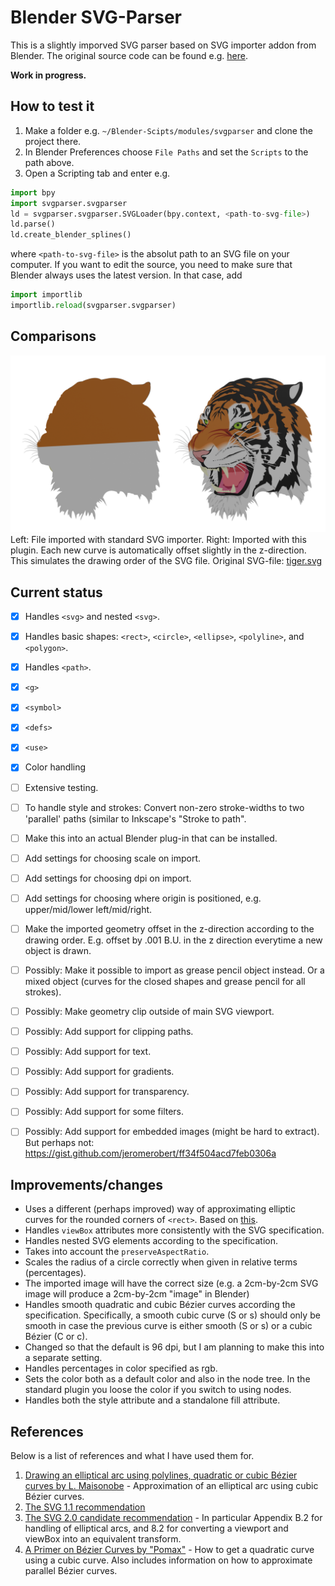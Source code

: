 # Blender SVG-Parser

This is a slightly imporved SVG parser based on SVG importer addon from Blender.
The original source code can be found e.g. [here](https://github.com/sobotka/blender-addons/tree/master/io_curve_svg). 

**Work in progress.** 

## How to test it
1. Make a folder e.g. `~/Blender-Scipts/modules/svgparser` and clone the project there.
2. In Blender Preferences choose `File Paths` and set the `Scripts` to the path above.
3. Open a Scripting tab and enter e.g.
```python
import bpy
import svgparser.svgparser 
ld = svgparser.svgparser.SVGLoader(bpy.context, <path-to-svg-file>)
ld.parse()
ld.create_blender_splines()
```
where `<path-to-svg-file>` is the absolut path to an SVG file on your computer. 
If you want to edit the source, you need to make sure that Blender always uses 
the latest version. In that case, add
```python
import importlib
importlib.reload(svgparser.svgparser)
```

## Comparisons
![tiger.svg comparison](/figures/tiger-render-eevee.png)
Left: File imported with standard SVG importer. Right: Imported with this plugin. Each new curve is automatically offset slightly in the z-direction. This simulates the drawing order of the SVG file. 
Original SVG-file: [tiger.svg](https://commons.wikimedia.org/wiki/File:Ghostscript_Tiger.svg)

## Current status
- [x] Handles `<svg>` and nested `<svg>`.
- [x] Handles basic shapes: `<rect>`, `<circle>`, `<ellipse>`, `<polyline>`, and `<polygon>`. 
- [x] Handles `<path>`. 
- [x] `<g>` 
- [x] `<symbol>`
- [x] `<defs>`
- [x] `<use>`
- [x] Color handling
- [ ] Extensive testing.
- [ ] To handle style and strokes: Convert non-zero stroke-widths to two 'parallel' paths (similar to Inkscape's "Stroke to path". 
- [ ] Make this into an actual Blender plug-in that can be installed. 
- [ ] Add settings for choosing scale on import.
- [ ] Add settings for choosing dpi on import.
- [ ] Add settings for choosing where origin is positioned, e.g. upper/mid/lower left/mid/right.
- [ ] Make the imported geometry offset in the z-direction according to the drawing order. E.g. offset by .001 B.U. in the z direction everytime a new object is drawn.
- [ ] Possibly: Make it possible to import as grease pencil object instead. Or a mixed object (curves for the closed shapes and grease pencil for all strokes). 
- [ ] Possibly: Make geometry clip outside of main SVG viewport. 
- [ ] Possibly: Add support for clipping paths. 
- [ ] Possibly: Add support for text. 
- [ ] Possibly: Add support for gradients. 
- [ ] Possibly: Add support for transparency.
- [ ] Possibly: Add support for some filters. 
- [ ] Possibly: Add support for embedded images (might be hard to extract). But perhaps not: https://gist.github.com/jeromerobert/ff34f504acd7feb0306a 


## Improvements/changes
* Uses a different (perhaps improved) way of approximating elliptic curves for the rounded corners of `<rect>`. Based on [this](http://www.spaceroots.org/documents/ellipse/elliptical-arc.pdf).
* Handles `viewBox` attributes more consistently with the SVG specification. 
* Handles nested SVG elements according to the specification. 
* Takes into account the `preserveAspectRatio`.
* Scales the radius of a circle correctly when given in relative terms (percentages). 
* The imported image will have the correct size (e.g. a 2cm-by-2cm SVG image will produce a 2cm-by-2cm "image" in Blender)
* Handles smooth quadratic and cubic Bézier curves according the specification. Specifically, a smooth cubic curve (S or s) should only be smooth in case the previous curve is either smooth (S or s) or a cubic Bézier (C or c). 
* Changed so that the default is 96 dpi, but I am planning to make this into a separate setting.
* Handles percentages in color specified as rgb.
* Sets the color both as a default color and also in the node tree. In the standard plugin you loose the color if you switch to using nodes. 
* Handles both the style attribute and a standalone fill attribute. 

## References 
Below is a list of references and what I have used them for. 
1. [Drawing an elliptical arc using polylines, quadratic or cubic Bézier curves by L. Maisonobe](http://www.spaceroots.org/documents/ellipse/elliptical-arc.pdf) - Approximation of an elliptical arc using cubic Bézier curves. 
2. [The SVG 1.1 recommendation](https://www.w3.org/TR/SVG11/Overview.html)
3. [The SVG 2.0 candidate recommendation](https://www.w3.org/TR/SVG2/Overview.html) - In particular Appendix B.2 for handling of elliptical arcs, and 8.2 for converting a viewport and viewBox into an equivalent transform.
4. [A Primer on Bézier Curves by "Pomax"](https://pomax.github.io/bezierinfo/) - How to get a quadratic curve using a cubic curve. Also includes information on how to approximate parallel Bézier curves. 

